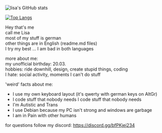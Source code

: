 ![lisa's GitHub stats](https://github-readme-stats.vercel.app/api?username=allstergamer&show_icons=true&theme=github_dark)

[![Top Langs](https://github-readme-stats.vercel.app/api/top-langs/?username=allstergamer&layout=compact&theme=github_dark)](https://github.com/anuraghazra/github-readme-stats)

Hey that's me<br>
call me Lisa<br>
most of my stuff is german<br>
other things are in English (readme.md files)<br>
I try my best ... I am bad in both languages<br>

more about me:<br>
my unofficial birthday: 20.03.<br>
hobbies: ride downhill, design, create stupid things, coding <br>
I hate: social activity, moments I can't do stuff <br>

'weird' facts about me: 
- I use my own keyboard layout (it's  qwerty with german keys on AltGr)
- I code stuff  that nobody needs I code stuff that nobody needs
- I'm Autistic and Trans 
- I use Debian because my PC isn't strong and windows are garbage 
- I am in Pain with other humans

for questions follow my discord:
https://discord.gg/bfPKjej234
